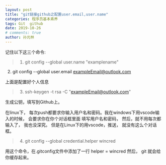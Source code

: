 ```yaml
---
layout: post
title: "git链接github之配置user.email,user.name"
categories: 程序员基本素养
tags: Git  github
date: 2019-10-26
# comments: true
author: 孙光林
---
```


记住以下这三个命令:







> 1. git config --global user.name "examplename"
  2. git config --global user.email exampleEmail@outlook.com

上面是配置好个人信息
> 3. ssh-keygen -t rsa -C "exampleEmail@outlook.com"

生成公钥，填写到Github上。

在linux下， 每次push都要求你输入用户名和密码。我在windows下用vscode输入的时候， 会要求你在你个对话框里面
填写用户名和密码， 然后，就不用每次都输入了， 我也没深究。 
但是在Linux下的用vscode，推送， 就没有这么个对话框。 

> 4. git config --global credential.helper wincred

用这个命令，在.gitconfig文件中添加了一行 helper = wincred
然后， git 就会给你缓存起来。  
